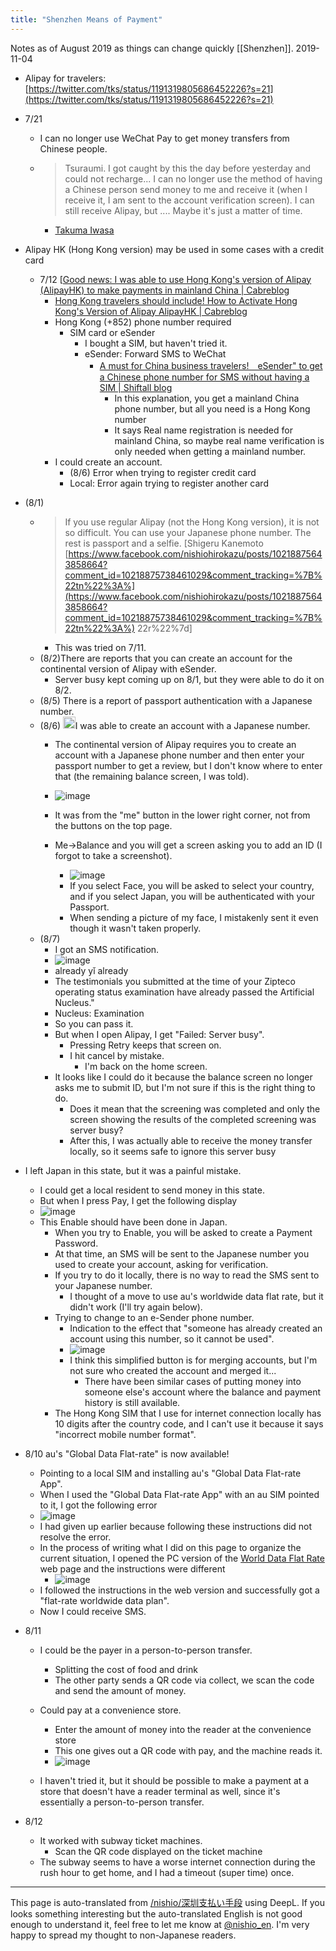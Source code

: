 ```yaml
---
title: "Shenzhen Means of Payment"
---
```


Notes as of August 2019 as things can change quickly [[Shenzhen]].
2019-11-04
- Alipay for travelers: [https://twitter.com/tks/status/1191319805686452226?s=21](https://twitter.com/tks/status/1191319805686452226?s=21)

- 7/21
    - I can no longer use WeChat Pay to get money transfers from Chinese people.
    - > Tsuraumi. I got caught by this the day before yesterday and could not recharge... I can no longer use the method of having a Chinese person send money to me and receive it (when I receive it, I am sent to the account verification screen). I can still receive Alipay, but .... Maybe it's just a matter of time.
        - [Takuma Iwasa](https://www.facebook.com/search/top/?q=%E5%B2%A9%E4%BD%90%20%E7%90%A2%E7%A3%A8%20wechat&epa=SEARCH_BOX)
- Alipay HK (Hong Kong version) may be used in some cases with a credit card
    - 7/12 [[Good news: I was able to use Hong Kong's version of Alipay (AlipayHK) to make payments in mainland China | Cabreblog](https://kaburelife.me/alipayhk-challenge/)
        - [Hong Kong travelers should include! How to Activate Hong Kong's Version of Alipay AlipayHK | Cabreblog](https://kaburelife.me/alipay-hk/)
        - Hong Kong (+852) phone number required
            - SIM card or eSender
                - I bought a SIM, but haven't tried it.
                - eSender: Forward SMS to WeChat
                    - [A must for China business travelers!　eSender" to get a Chinese phone number for SMS without having a SIM | Shiftall blog](https://ja.blog.shiftall.net/archives/501/)
                        - In this explanation, you get a mainland China phone number, but all you need is a Hong Kong number
                        - It says Real name registration is needed for mainland China, so maybe real name verification is only needed when getting a mainland number.
        - I could create an account.
            - (8/6) Error when trying to register credit card
            - Local: Error again trying to register another card
- (8/1)
    - > If you use regular Alipay (not the Hong Kong version), it is not so difficult. You can use your Japanese phone number. The rest is passport and a selfie. [Shigeru Kanemoto [https://www.facebook.com/nishiohirokazu/posts/10218875643858664?comment_id=10218875738461029&comment_tracking=%7B%22tn%22%3A%](https://www.facebook.com/nishiohirokazu/posts/10218875643858664?comment_id=10218875738461029&comment_tracking=%7B%22tn%22%3A%) 22r%22%7d]
        - This was tried on 7/11.
    - (8/2)There are reports that you can create an account for the continental version of Alipay with eSender.
        - Server busy kept coming up on 8/1, but they were able to do it on 8/2.
    - (8/5) There is a report of passport authentication with a Japanese number.
    - (8/6) <img src='https://scrapbox.io/api/pages/nishio-en/nishio/icon' alt='nishio.icon' height="19.5"/>I was able to create an account with a Japanese number.
        - The continental version of Alipay requires you to create an account with a Japanese phone number and then enter your passport number to get a review, but I don't know where to enter that (the remaining balance screen, I was told).
        - ![image](https://gyazo.com/15700eb71d702b0c0bf480d23f5d9294/thumb/1000)
        - It was from the "me" button in the lower right corner, not from the buttons on the top page.

        - Me→Balance and you will get a screen asking you to add an ID (I forgot to take a screenshot).
            - ![image](https://gyazo.com/7005ba647116cca995de24f4c0d6d987/thumb/1000)
            - If you select Face, you will be asked to select your country, and if you select Japan, you will be authenticated with your Passport.
            - When sending a picture of my face, I mistakenly sent it even though it wasn't taken properly.
    - (8/7)
        - I got an SMS notification.
        - ![image](https://gyazo.com/ac181c0f0936d6e907525f7e94682bb2/thumb/1000)
        - already yǐ already
        - The testimonials you submitted at the time of your Zipteco operating status examination have already passed the Artificial Nucleus."
        - Nucleus: Examination
        - So you can pass it.
        - But when I open Alipay, I get "Failed: Server busy".
            - Pressing Retry keeps that screen on.
            - I hit cancel by mistake.
                - I'm back on the home screen.
        - It looks like I could do it because the balance screen no longer asks me to submit ID, but I'm not sure if this is the right thing to do.
            - Does it mean that the screening was completed and only the screen showing the results of the completed screening was server busy?
            - After this, I was actually able to receive the money transfer locally, so it seems safe to ignore this server busy
- I left Japan in this state, but it was a painful mistake.
    - I could get a local resident to send money in this state.
    - But when I press Pay, I get the following display
    - ![image](https://gyazo.com/38973eb01ac5482a52382f0ee9d7a375/thumb/1000)
    - This Enable should have been done in Japan.
        - When you try to Enable, you will be asked to create a Payment Password.
        - At that time, an SMS will be sent to the Japanese number you used to create your account, asking for verification.
        - If you try to do it locally, there is no way to read the SMS sent to your Japanese number.
            - I thought of a move to use au's worldwide data flat rate, but it didn't work (I'll try again below).
        - Trying to change to an e-Sender phone number.
            - Indication to the effect that "someone has already created an account using this number, so it cannot be used".
            - ![image](https://gyazo.com/f93e317da303013be13f2347c99c15db/thumb/1000)
            - I think this simplified button is for merging accounts, but I'm not sure who created the account and merged it...
                - There have been similar cases of putting money into someone else's account where the balance and payment history is still available.
        - The Hong Kong SIM that I use for internet connection locally has 10 digits after the country code, and I can't use it because it says "incorrect mobile number format".
- 8/10 au's "Global Data Flat-rate" is now available!
    - Pointing to a local SIM and installing au's "Global Data Flat-rate App".
    - When I used the "Global Data Flat-rate App" with an au SIM pointed to it, I got the following error
    - ![image](https://gyazo.com/3b52e5a2c368b469f35ee01b88ba568c/thumb/1000)
    - I had given up earlier because following these instructions did not resolve the error.
    - In the process of writing what I did on this page to organize the current situation, I opened the PC version of the [World Data Flat Rate](https://www.au.com/mobile/service/global/au-world-service/sekai-data/) web page and the instructions were different
        - ![image](https://gyazo.com/92a2f67787b683b03d863aa5e49794e3/thumb/1000)
    - I followed the instructions in the web version and successfully got a "flat-rate worldwide data plan".
    - Now I could receive SMS.
- 8/11
    - I could be the payer in a person-to-person transfer.
        - Splitting the cost of food and drink
        - The other party sends a QR code via collect, we scan the code and send the amount of money.
    - Could pay at a convenience store.
        - Enter the amount of money into the reader at the convenience store
        - This one gives out a QR code with pay, and the machine reads it.
        - ![image](https://gyazo.com/426b0291dda08b326347dcfd137e8b1d/thumb/1000)

    - I haven't tried it, but it should be possible to make a payment at a store that doesn't have a reader terminal as well, since it's essentially a person-to-person transfer.
- 8/12
    - It worked with subway ticket machines.
        - Scan the QR code displayed on the ticket machine
    - The subway seems to have a worse internet connection during the rush hour to get home, and I had a timeout (super time) once.

---
This page is auto-translated from [/nishio/深圳支払い手段](https://scrapbox.io/nishio/深圳支払い手段) using DeepL. If you looks something interesting but the auto-translated English is not good enough to understand it, feel free to let me know at [@nishio_en](https://twitter.com/nishio_en). I'm very happy to spread my thought to non-Japanese readers.